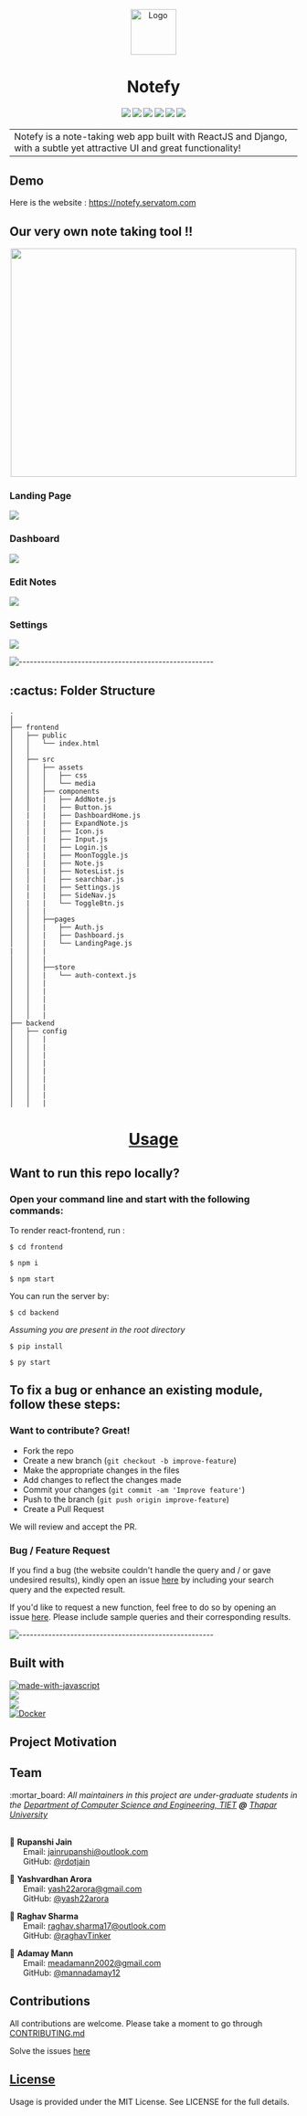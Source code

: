 <p align="center">
  <a href="https://github.com/servatom/notefy">
    <img src="frontend/public/logo.png" alt="Logo" width="80" height="80">
  </a>
  <h1 align="center">Notefy</h1>
</p>

<div align="center">
  <h4>
    <a href="https://github.com/servatom/notefy/stargazers"><img src="https://img.shields.io/github/stars/servatom/notefy.svg?style=plasticr"/></a>
    <a href="https://GitHub.com/servatom/notefy/network/"><img src="https://badgen.net/github/forks/servatom/notefy"/></a>
    <a href="https://github.com/servatom/notefy/commits/master"><img src="https://img.shields.io/github/last-commit/servatom/notefy.svg?style=plasticr"/></a>
    <a href="https://github.com/servatom/notefy/commits/master"><img src="https://img.shields.io/github/commit-activity/y/servatom/notefy.svg?style=plasticr"/></a>
    <a href="https://github.com/Servatom/notefy/blob/main/LICENSE"><img src="https://img.shields.io/badge/License-MIT-blue.svg"/></a>
    <a href="https://github.com/Servatom/notefy/compare"><img src="https://img.shields.io/badge/PRs-welcome-brightgreen.svg?style=flat-square"/></a>
  </h4>
</div>

<table  align="center">
  <tr>
    <td>
      Notefy is a note-taking web app built with ReactJS and Django, with a subtle yet attractive UI and great functionality! 
     </td>
   </tr>
</table>


## Demo
Here is the website :  https://notefy.servatom.com

## Our very own note taking tool !!
<div align="center"> 
  <img src="https://github.com/mannadamay12/notefy/blob/main/frontend/src/assets/media/typing.gif" width="500" height="400">
</div>

### Landing Page

![](https://github.com/mannadamay12/notefy/blob/main/frontend/src/assets/media/Landing.png)

### Dashboard
![](https://github.com/mannadamay12/notefy/blob/main/frontend/src/assets/media/dashboard.png)

### Edit Notes

![](https://github.com/mannadamay12/notefy/blob/main/frontend/src/assets/media/edit.png)

### Settings
![](https://github.com/mannadamay12/notefy/blob/main/frontend/src/assets/media/settings.png)

![-----------------------------------------------------](https://raw.githubusercontent.com/andreasbm/readme/master/assets/lines/rainbow.png)
<h2> :cactus: Folder Structure</h2>

    .
    │
    ├── frontend
    │   ├── public
    │   │   └── index.html   
    │   │
    │   ├── src
    │   │   ├── assets
    │   │   │   ├── css
    │   │   │   └── media
    │   │   ├── components
    │   │   |   ├── AddNote.js
    │   │   |   ├── Button.js
    │   |   |   ├── DashboardHome.js
    │   |   |   ├── ExpandNote.js
    │   │   |   ├── Icon.js
    │   |   |   ├── Input.js
    │   │   |   ├── Login.js
    │   |   |   ├── MoonToggle.js
    │   │   |   ├── Note.js
    │   |   |   ├── NotesList.js
    │   │   |   ├── searchbar.js
    │   |   |   ├── Settings.js
    │   |   |   ├── SideNav.js
    │   |   |   └── ToggleBtn.js
    │   │   |    
    │   │   ├──pages
    │   │   |   ├── Auth.js
    │   │   |   ├── Dashboard.js
    │   │   |   └── LandingPage.js
    |   │   |  
    │   │   |    
    │   │   ├──store
    │   │   |   └── auth-context.js
    │   │   |    
    │   │   |  
    │   │   |    
    │   │   |    
    │   │   | 
    ├── backend
    │   ├── config
    │   │   |  
    │   │   |    
    │   │   |  
    │   │   |  
    │   │   |    
    │   │   |    
    │   │   |  
    │   │   |    
    │   │   |    
    
    
   

<h1 align="center"><a href="https://notefy.servatom.com">Usage</a></h1>

## Want to run this repo locally?
<h3>Open your command line and start with the following commands:</h3>

<p> To render react-frontend, run :</p>
<pre><code>$ cd frontend</code></pre>
<pre><code>$ npm i</code></pre>
<pre><code>$ npm start</code></pre>

<p>You can run the server by:</p>
<pre><code>$ cd backend</code></pre>
<i>Assuming you are present in the root directory</i><br>
<pre><code>$ pip install</code></pre>
<pre><code>$ py start</code></pre>

## To fix a bug or enhance an existing module, follow these steps:

<h3>Want to contribute? Great!</h3>

- Fork the repo
- Create a new branch (`git checkout -b improve-feature`)
- Make the appropriate changes in the files
- Add changes to reflect the changes made
- Commit your changes (`git commit -am 'Improve feature'`)
- Push to the branch (`git push origin improve-feature`)
- Create a Pull Request 

We will review and accept the PR.

<h3>Bug / Feature Request</h3>

If you find a bug (the website couldn't handle the query and / or gave undesired results), kindly open an issue [here](https://github.com/Servatom/notefy/issues) by including your search query and the expected result.

If you'd like to request a new function, feel free to do so by opening an issue [here](https://github.com/Servatom/notefy/issues/new). Please include sample queries and their corresponding results.

![-----------------------------------------------------](https://raw.githubusercontent.com/andreasbm/readme/master/assets/lines/rainbow.png)
## Built with
[![made-with-javascript](https://img.shields.io/badge/Made%20with-JavaScript-1f425f.svg)](https://www.javascript.com) <br>
[![](https://img.shields.io/badge/React-20232A?style=for-the-badge&logo=react&logoColor=61DAFB)](https://reactjs.org) <br>
[![](https://img.shields.io/badge/Django-092E20?style=for-the-badge&logo=django&logoColor=white)](https://www.djangoproject.com) <br>
[![Docker](https://badgen.net/badge/icon/docker?icon=docker&label)](https://https://docker.com/)

## Project Motivation


## Team

<p>
  :mortar_board: <i>All maintainers in this project are under-graduate students in the <a href="https://csed.thapar.edu">Department of
Computer Science and Engineering, TIET</a> <b>@</b> <a href="https://www.thapar.edu/">Thapar University</a></i> <br> <br>
  
  :woman: <b>Rupanshi Jain</b> <br>
  &nbsp;&nbsp;&nbsp;&nbsp;&nbsp; Email: <a>jainrupanshi@outlook.com</a> <br>
  &nbsp;&nbsp;&nbsp;&nbsp;&nbsp; GitHub: <a href="https://github.com/rdotjain">@rdotjain</a> <br>
  
  :boy: <b>Yashvardhan Arora</b> <br>
  &nbsp;&nbsp;&nbsp;&nbsp;&nbsp; Email: <a>yash22arora@gmail.com</a> <br>
  &nbsp;&nbsp;&nbsp;&nbsp;&nbsp; GitHub: <a href="https://github.com/yash22arora">@yash22arora</a> <br>

  :boy: <b>Raghav Sharma</b> <br>
  &nbsp;&nbsp;&nbsp;&nbsp;&nbsp; Email: <a>raghav.sharma17@outlook.com</a> <br>
  &nbsp;&nbsp;&nbsp;&nbsp;&nbsp; GitHub: <a href="https://github.com/raghavTinker">@raghavTinker</a> <br>

  :boy: <b>Adamay Mann</b> <br>
  &nbsp;&nbsp;&nbsp;&nbsp;&nbsp; Email: <a>meadamann2002@gmail.com</a> <br>
  &nbsp;&nbsp;&nbsp;&nbsp;&nbsp; GitHub: <a href="https://github.com/mannadamay12">@mannadamay12</a> <br>
</p>

## Contributions

All contributions are welcome.
Please take a moment to go through [CONTRIBUTING.md](https://github.com/Servatom/notefy/blob/main/CONTRIBUTING.md)

Solve the issues [here](https://github.com/Servatom/notefy/issues)

## [License](https://github.com/Servatom/notefy/blob/main/LICENSE)

Usage is provided under the MIT License. See LICENSE for the full details.
